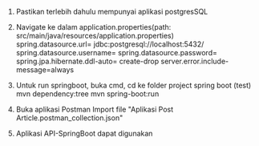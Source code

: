 

1. Pastikan terlebih dahulu mempunyai aplikasi postgresSQL

2. Navigate ke dalam application.properties(path: src/main/java/resources/application.properties)   
    spring.datasource.url= jdbc:postgresql://localhost:5432/<DB NAME>
    spring.datasource.username= <username postgres>
    spring.datasource.password= <password postgres>
    spring.jpa.hibernate.ddl-auto= create-drop
    server.error.include-message=always

3. Untuk run springboot,
    buka cmd,
    cd ke folder project spring boot (test)
    mvn dependency:tree
    mvn spring-boot:run

4. Buka aplikasi Postman
    Import file "Aplikasi Post Article.postman_collection.json"

5. Aplikasi API-SpringBoot dapat digunakan
 


